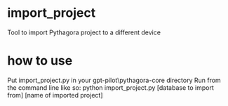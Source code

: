 # import_project
Tool to import Pythagora project to a different device

# how to use

Put import_project.py in your gpt-pilot\pythagora-core directory
Run from the command line like so:
    python import_project.py [database to import from] [name of imported project]
